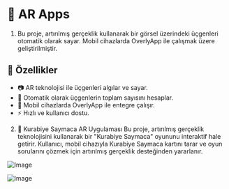 # 📱 AR Apps

1) Bu proje, artırılmış gerçeklik kullanarak bir görsel üzerindeki üçgenleri otomatik olarak sayar. Mobil cihazlarda OverlyApp ile çalışmak üzere geliştirilmiştir.


## 🚀 Özellikler
- 📷 AR teknolojisi ile üçgenleri algılar ve sayar.
- 🧮 Otomatik olarak üçgenlerin toplam sayısını hesaplar.
- 📱 Mobil cihazlarda OverlyApp ile entegre çalışır.
- ⚡ Hızlı ve kullanıcı dostu.



2) 🍪 Kurabiye Saymaca AR Uygulaması
Bu proje, artırılmış gerçeklik teknolojisini kullanarak bir "Kurabiye Saymaca" oyununu interaktif hale getirir. Kullanıcı, mobil cihazıyla Kurabiye Saymaca kartını tarar ve oyun sorularını çözmek için artırılmış gerçeklik desteğinden yararlanır.


![Image](https://github.com/user-attachments/assets/0b75ab00-901a-4db0-812c-59dc153351a3)



![Image](https://github.com/user-attachments/assets/29a1d6e3-4801-4aac-b05d-1f415d1392c8)
